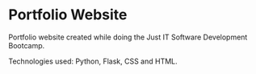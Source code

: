 # Portfolio Website

Portfolio website created while doing the Just IT Software Development Bootcamp.

Technologies used: Python, Flask, CSS and HTML.
